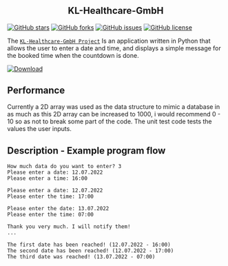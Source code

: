 # 
<h2 align="center">KL-Healthcare-GmbH</h2>

[![GitHub stars](https://img.shields.io/github/stars/maxKudi/KL-Healthcare-GmbH)](https://github.com/maxKudi/KL-Healthcare-GmbH/stargazers)
[![GitHub forks](https://img.shields.io/github/forks/maxKudi/KL-Healthcare-GmbH)](https://github.com/maxKudi/KL-Healthcare-GmbH/network)
[![GitHub issues](https://img.shields.io/github/issues/maxKudi/KL-Healthcare-GmbH)](https://github.com/maxKudi/KL-Healthcare-GmbH/issues)
[![GitHub license](https://img.shields.io/github/license/maxKudi/KL-Healthcare-GmbH)](https://github.com/maxKudi/KL-Healthcare-GmbH/blob/master/LICENSE)

The [```KL-Healthcare-GmbH Project```](https://github.com/maxKudi/KL-Healthcare-GmbH/) Is an application written in Python that allows the user to enter a date and time, and displays a simple message for the booked time when the countdown is done. 

[![Download](https://img.shields.io/badge/download-dataset-f20a0a.svg?longCache=true&style=flat)](https://github.com/maxKudi/KL-Healthcare-GmbH/archive/master.zip)

## Performance 
Currently a 2D array was used as the data structure to mimic a database in as much as this 2D array can be increased to 1000, i would recommend 0 - 10 so as not to break some part of the code. The unit test code tests the values the user inputs.  

## Description - Example program flow

```
How much data do you want to enter? 3
Please enter a date: 12.07.2022 
Please enter a time: 16:00

Please enter a date: 12.07.2022
Please enter the time: 17:00

Please enter the date: 13.07.2022
Please enter the time: 07:00

Thank you very much. I will notify them!
...

The first date has been reached! (12.07.2022 - 16:00)
The second date has been reached! (12.07.2022 - 17:00)
The third date was reached! (13.07.2022 - 07:00)
```
